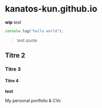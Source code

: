 # kanatos-kun.github.io
**wip**
*test*
```javascript
console.log("hello world");
```
>test quote
 ## Titre 2
 ### Titre 3
 #### Titre 4
 __test__
 
My personal portfolio & CVc
